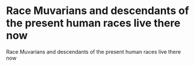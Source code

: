 # Race Muvarians and descendants of the present human races live there now

Race Muvarians and descendants of the present human races live there now